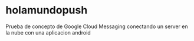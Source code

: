 holamundopush
=============
Prueba de concepto de Google Cloud Messaging conectando un server en la nube con una aplicacion android
